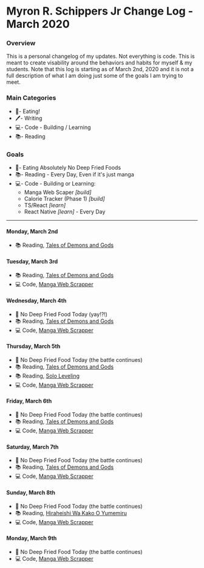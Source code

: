# Myron R. Schippers Jr Change Log - March 2020

### Overview
This is a personal changelog of my updates. Not everything is code. This is meant to create visability around the behaviors and habits for myself & my students. Note that this log is starting as of March 2nd, 2020 and it is not a full description of what I am doing just some of the goals I am trying to meet. 

### Main Categories
- 🍎- Eating!
- 🖊- Writing
- 💻- Code - Building / Learning
- 📚- Reading

### Goals
- 🍎- Eating Absolutely No Deep Fried Foods
- 📚- Reading - Every Day, Even if it's just manga
- 💻- Code - Building or Learning:
  - Manga Web Scaper *[build]*
  - Calorie Tracker (Phase 1) *[build]*
  - TS/React *[learn]*
  - React Native *[learn]* - Every Day

---


#### Monday, March 2nd
- 📚 Reading, [Tales of Demons and Gods](https://manganelo.com/manga/hyer5231574354229)

#### Tuesday, March 3rd
- 📚 Reading, [Tales of Demons and Gods](https://manganelo.com/manga/hyer5231574354229)
- 💻 Code, [Manga Web Scrapper](https://github.com/myronschippers/manga-web-scraper)

#### Wednesday, March 4th
- 🍎 No Deep Fried Food Today (yay!?!)
- 📚 Reading, [Tales of Demons and Gods](https://manganelo.com/manga/hyer5231574354229)
- 💻 Code, [Manga Web Scrapper](https://github.com/myronschippers/manga-web-scraper)

#### Thursday, March 5th
- 🍎 No Deep Fried Food Today (the battle continues)
- 📚 Reading, [Tales of Demons and Gods](https://manganelo.com/manga/hyer5231574354229)
- 📚 Reading, [Solo Leveling](https://manganelo.com/manga/pn918005)
- 💻 Code, [Manga Web Scrapper](https://github.com/myronschippers/manga-web-scraper)

#### Friday, March 6th
- 🍎 No Deep Fried Food Today (the battle continues)
- 📚 Reading, [Tales of Demons and Gods](https://manganelo.com/manga/hyer5231574354229)
- 💻 Code, [Manga Web Scrapper](https://github.com/myronschippers/manga-web-scraper)

#### Saturday, March 7th
- 🍎 No Deep Fried Food Today (the battle continues)
- 📚 Reading, [Tales of Demons and Gods](https://manganelo.com/manga/hyer5231574354229)
- 💻 Code, [Manga Web Scrapper](https://github.com/myronschippers/manga-web-scraper)

#### Sunday, March 8th
- 🍎 No Deep Fried Food Today (the battle continues)
- 📚 Reading, [Hiraheishi Wa Kako O Yumemiru](https://manganelo.com/manga/hiraheishi_wa_kako_o_yumemiru)
- 💻 Code, [Manga Web Scrapper](https://github.com/myronschippers/manga-web-scraper)

#### Monday, March 9th
- 🍎 No Deep Fried Food Today (the battle continues)
- 💻 Code, [Manga Web Scrapper](https://github.com/myronschippers/manga-web-scraper)
